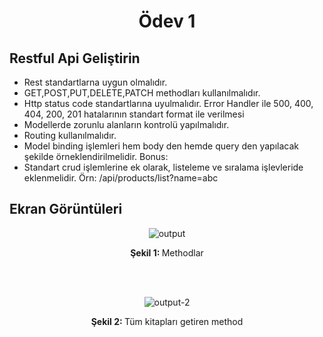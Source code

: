 <h1 align="center">Ödev 1</h1> 


## Restful Api Geliştirin


- Rest standartlarna uygun olmalıdır.
- GET,POST,PUT,DELETE,PATCH methodları kullanılmalıdır.
- Http status code standartlarına uyulmalıdır. Error Handler ile 500, 400, 404, 200, 201 hatalarının standart format ile verilmesi
- Modellerde zorunlu alanların kontrolü yapılmalıdır.
- Routing kullanılmalıdır.
- Model binding işlemleri hem body den hemde query den yapılacak şekilde örneklendirilmelidir. Bonus:
- Standart crud işlemlerine ek olarak, listeleme ve sıralama işlevleride eklenmelidir. Örn: /api/products/list?name=abc


## Ekran Görüntüleri

<div align="center">
  
![output](https://github.com/murattdal/Vakifbank-Fullstack-Bootcamp-Homeworks/assets/69681710/3d000513-d6b5-4437-bed7-8d5c1902582f)
<p align="center">  <span style="font-weight: bold;">Şekil 1: </span>Methodlar</p><br><br>

![output-2](https://github.com/murattdal/Vakifbank-Fullstack-Bootcamp-Homeworks/assets/69681710/47fbbaaa-a84d-4af1-bddc-fd2bb1f57097)
<p align="center">  <span style="font-weight: bold;">Şekil 2: </span> Tüm kitapları getiren method</p>
</div>
